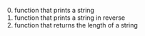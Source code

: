 0. function that prints a string
1. function that prints a string in reverse
2. function that returns the length of a string
